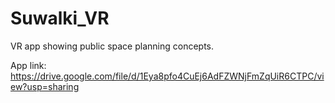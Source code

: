 # Suwalki_VR

VR app showing public space planning concepts. 

App link: https://drive.google.com/file/d/1Eya8pfo4CuEj6AdFZWNjFmZqUiR6CTPC/view?usp=sharing
